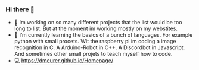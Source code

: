 ### Hi there 👋

<!--
**DMeurer/DMeurer** is a ✨ _special_ ✨ repository because its `README.md` (this file) appears on your GitHub profile.

Here are some ideas to get you started:

- 🔭 I’m currently working on ...
- 🌱 I’m currently learning ...
- 👯 I’m looking to collaborate on ...
- 🤔 I’m looking for help with ...
- 💬 Ask me about ...
- 📫 How to reach me: ...
- 😄 Pronouns: ...
- ⚡ Fun fact: ...
-->

- 🔭 Im working on so many different projects that the list would be too long to list. But at the moment im working mostly on my webstites.
- 🌱 I’m currently learning the basics of a bunch of languages. For example python with small procets. Wit the raspberry pi im coding a image recognition in C. A Arduino-Robot in C++. A Discordbot in Javascript. And sometimes other small projets to teach myself how to code.
- 💻 https://dmeurer.github.io/Homepage/
